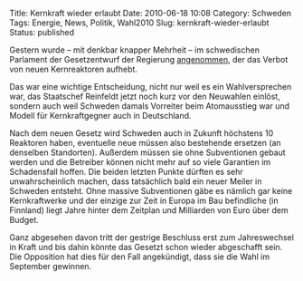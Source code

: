 Title: Kernkraft wieder erlaubt
Date: 2010-06-18 10:08
Category: Schweden
Tags: Energie, News, Politik, Wahl2010
Slug: kernkraft-wieder-erlaubt
Status: published

Gestern wurde – mit denkbar knapper Mehrheit – im schwedischen Parlament
der Gesetzentwurf der Regierung
[angenommen](http://www.dn.se/nyheter/valet2010/riksdagen-rostade-ja-till-ny-karnkraft-1.1123541),
der das Verbot von neuen Kernreaktoren aufhebt.

Das war eine wichtige Entscheidung, nicht nur weil es ein
Wahlversprechen war, das Staatschef Reinfeldt jetzt noch kurz vor den
Neuwahlen einlöst, sondern auch weil Schweden damals Vorreiter beim
Atomausstieg war und Modell für Kernkraftgegner auch in Deutschland.

Nach dem neuen Gesetz wird Schweden auch in Zukunft höchstens 10
Reaktoren haben, eventuelle neue müssen also bestehende ersetzen (an
denselben Standorten). Außerdem müssen sie ohne Subventionen gebaut
werden und die Betreiber können nicht mehr auf so viele Garantien im
Schadensfall hoffen. Die beiden letzten Punkte dürften es sehr
unwahrscheinlich machen, dass tatsächlich bald ein neuer Meiler in
Schweden entsteht. Ohne massive Subventionen gäbe es nämlich gar keine
Kernkraftwerke und der einzige zur Zeit in Europa im Bau befindliche (in
Finnland) liegt Jahre hinter dem Zeitplan und Milliarden von Euro über
dem Budget.

Ganz abgesehen davon tritt der gestrige Beschluss erst zum Jahreswechsel
in Kraft und bis dahin könnte das Gesetzt schon wieder abgeschafft sein.
Die Opposition hat dies für den Fall angekündigt, dass sie die Wahl im
September gewinnen.

